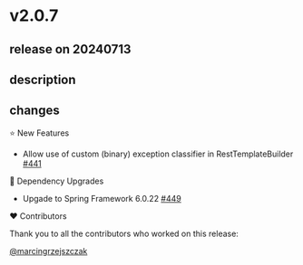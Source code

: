 # v2.0.7

## release on 20240713

## description

## changes

⭐ New Features

* Allow use of custom (binary) exception classifier in RestTemplateBuilder <a href="https://github.com/spring-projects/spring-retry/issues/441" data-hovercard-type="issue" data-hovercard-url="/spring-projects/spring-retry/issues/441/hovercard">#441</a>

🔨 Dependency Upgrades

* Upgade to Spring Framework 6.0.22 <a href="https://github.com/spring-projects/spring-retry/issues/449" data-hovercard-type="issue" data-hovercard-url="/spring-projects/spring-retry/issues/449/hovercard">#449</a>

❤️ Contributors

Thank you to all the contributors who worked on this release:

<a class="user-mention notranslate" data-hovercard-type="user" data-hovercard-url="/users/marcingrzejszczak/hovercard" data-octo-click="hovercard-link-click" data-octo-dimensions="link_type:self" href="https://github.com/marcingrzejszczak">@marcingrzejszczak</a>

